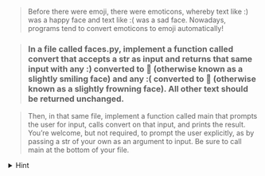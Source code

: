> Before there were emoji, there were emoticons, whereby text like :) was a happy face and text like :( was a sad face. Nowadays, programs tend to convert emoticons to emoji automatically!

> ### In a file called faces.py, implement a function called convert that accepts a str as input and returns that same input with any :) converted to 🙂 (otherwise known as a slightly smiling face) and any :( converted to 🙁 (otherwise known as a slightly frowning face). All other text should be returned unchanged.

>Then, in that same file, implement a function called main that prompts the user for input, calls convert on that input, and prints the result. You’re welcome, but not required, to prompt the user explicitly, as by passing a str of your own as an argument to input. Be sure to call main at the bottom of your file.

<details>
    <summary>Hint</summary>
    - Recall that input returns a str, per docs.python.org/3/library/functions.html#input.
    -Recall that a str comes with quite a few methods, per docs.python.org/3/library/stdtypes.html#string-methods.
    -An emoji is actually just a character, so you can quote it like any str, a la "😐". And you can copy and paste the emoji from this page into your own code as needed.


</details>